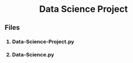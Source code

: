 <div align="center"><h1>Data Science Project</h1></div>
<h2>Files</h1>

<ol>
  <h3><li>Data-Science-Project.py</li></h2>
  <h3><li>Data-Science.py</li></h2>
</ol>
